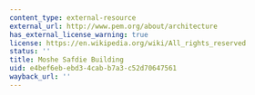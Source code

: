 ```yaml
---
content_type: external-resource
external_url: http://www.pem.org/about/architecture
has_external_license_warning: true
license: https://en.wikipedia.org/wiki/All_rights_reserved
status: ''
title: Moshe Safdie Building
uid: e4bef6eb-ebd3-4cab-b7a3-c52d70647561
wayback_url: ''
---
```


